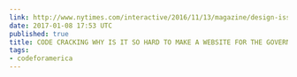 ```yaml
---
link: http://www.nytimes.com/interactive/2016/11/13/magazine/design-issue-code-for-america.html?mc_cid=2ed22e6b75
date: 2017-01-08 17:53 UTC
published: true
title: CODE CRACKING WHY IS IT SO HARD TO MAKE A WEBSITE FOR THE GOVERNMENT?
tags:
- codeforamerica
---
```



